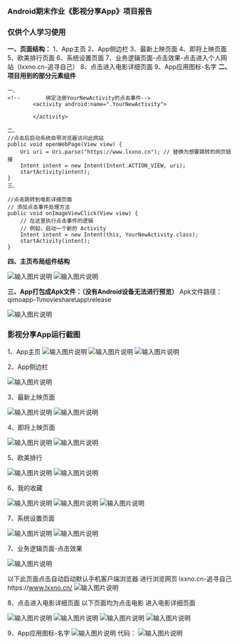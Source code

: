 ###  **Android期末作业《影视分享App》项目报告** 
### 仅供个人学习使用

 **一、页面结构：** 
1、App主页
2、App侧边栏
3、最新上映页面
4、即将上映页面
5、欧美排行页面
6、系统设置页面
7、业务逻辑页面-点击效果-点击进入个人网站（lxxno.cn-追寻自己）
8、点击进入电影详细页面
9、App应用图标-名字
 **二、项目用到的部分元素组件** 

```
一、
<!--        绑定注册YourNewActivity的点击事件-->
        <activity android:name=".YourNewActivity">
            
        </activity>

二、
//点击后启动系统自带浏览器访问此网站
public void openWebPage(View view) {
    Uri uri = Uri.parse("https://www.lxxno.cn"); // 替换为想要跳转的网页链接
    Intent intent = new Intent(Intent.ACTION_VIEW, uri);
    startActivity(intent);
}
三、

//点击跳转到电影详细页面
// 添加点击事件处理方法
public void onImageViewClick(View view) {
    // 在这里执行点击事件的逻辑
    // 例如，启动一个新的 Activity
    Intent intent = new Intent(this, YourNewActivity.class);
    startActivity(intent);
}

```
 **四、主页布局组件结构** 

![输入图片说明](https://foruda.gitee.com/images/1706249793389432682/301a0b99_13851160.png "屏幕截图")
![输入图片说明](https://foruda.gitee.com/images/1706249801523716321/bb49f094_13851160.png "屏幕截图")

 **三、App打包成Apk文件：（没有Android设备无法进行预览）** 
Apk文件路径： qimoapp-1\movieshare\app\release

![输入图片说明](https://foruda.gitee.com/images/1706249830994659864/a031aea1_13851160.png "屏幕截图")

### 影视分享App运行截图

1、App主页
![输入图片说明](https://foruda.gitee.com/images/1706249865994135045/9f6bcf85_13851160.png "屏幕截图")
![输入图片说明](https://foruda.gitee.com/images/1706249873948379330/0aa5da4f_13851160.png "屏幕截图")
![输入图片说明](https://foruda.gitee.com/images/1706249881694148797/9c7ba96b_13851160.png "屏幕截图")

2、App侧边栏

![输入图片说明](https://foruda.gitee.com/images/1706249962155039057/359ce22d_13851160.png "屏幕截图")

3、最新上映页面

![输入图片说明](https://foruda.gitee.com/images/1706249977828066846/f8fdbec6_13851160.png "屏幕截图")
![输入图片说明](https://foruda.gitee.com/images/1706249989866815278/eb2be0a5_13851160.png "屏幕截图")

4、即将上映页面

![输入图片说明](https://foruda.gitee.com/images/1706250008119780848/0af7949c_13851160.png "屏幕截图")
![输入图片说明](https://foruda.gitee.com/images/1706250020498713857/e509570f_13851160.png "屏幕截图")

5、欧美排行

![输入图片说明](https://foruda.gitee.com/images/1706250041788459019/c6a7971b_13851160.png "屏幕截图")
![输入图片说明](https://foruda.gitee.com/images/1706250049521767681/76174d22_13851160.png "屏幕截图")

6、我的收藏

![输入图片说明](https://foruda.gitee.com/images/1706250063731193656/8fa4d496_13851160.png "屏幕截图")
![输入图片说明](https://foruda.gitee.com/images/1706250075709846317/85118815_13851160.png "屏幕截图")
![输入图片说明](https://foruda.gitee.com/images/1706250083129788200/e102ff7b_13851160.png "屏幕截图")

7、系统设置页面

![输入图片说明](https://foruda.gitee.com/images/1706250103004689105/37f11d91_13851160.png "屏幕截图")
![输入图片说明](https://foruda.gitee.com/images/1706250120228567687/922dd774_13851160.png "屏幕截图")

7、业务逻辑页面-点击效果

![输入图片说明](https://foruda.gitee.com/images/1706250150580467544/0cf6f115_13851160.png "屏幕截图")

以下此页面点击自动启动默认手机客户端浏览器 
进行浏览网页 lxxno.cn-追寻自己https://www.lxxno.cn/
![输入图片说明](https://foruda.gitee.com/images/1706250227246567370/34531088_13851160.png "屏幕截图")

8、点击进入电影详细页面
以下页面均为点击电影 进入电影详细页面

![输入图片说明](https://foruda.gitee.com/images/1706250245351268043/9a93a89a_13851160.png "屏幕截图")
![输入图片说明](https://foruda.gitee.com/images/1706250252052404226/ea30633b_13851160.png "屏幕截图")
![输入图片说明](https://foruda.gitee.com/images/1706250258894569286/a8791e38_13851160.png "屏幕截图")
![输入图片说明](https://foruda.gitee.com/images/1706250274092096729/3777a2da_13851160.png "屏幕截图")

9、App应用图标-名字
![输入图片说明](https://foruda.gitee.com/images/1706250327068780373/22ccc967_13851160.png "屏幕截图")
代码：
![输入图片说明](https://foruda.gitee.com/images/1706250358172263925/af87a0c3_13851160.png "屏幕截图")